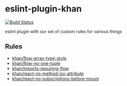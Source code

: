 # eslint-plugin-khan

[![Build Status](https://travis-ci.org/Khan/eslint-plugin-khan.svg?branch=master)](https://travis-ci.org/Khan/eslint-plugin-khan)

eslint plugin with our set of custom rules for various things

## Rules

- [khan/flow-array-type-style](docs/flow-array-type-style.md)
- [khan/flow-no-one-tuple](docs/flow-no-one-tuple.md)
- [khan/imports-requiring-flow](docs/imports-requiring-flow.md)
- [khan/react-no-method-jsx-attribute](docs/react-no-subscriptions-before-mount.md)
- [khan/react-no-subscriptions-before-mount](docs/react-no-subscriptions-before-mount.md)
